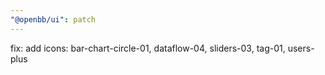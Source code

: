 ```yaml
---
"@openbb/ui": patch
---
```


fix: add icons: bar-chart-circle-01, dataflow-04, sliders-03, tag-01, users-plus
